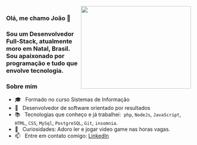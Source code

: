 <img align="right" width="300" height="225" src="https://i2.wp.com/allhtaccess.info/wp-content/uploads/2018/03/programming.gif?fit=1281%2C716&ssl=1" />

### **Olá, me chamo João 👋**
### Sou um Desenvolvedor Full-Stack, atualmente moro em Natal, Brasil. Sou apaixonado por programação e tudo que envolve tecnologia. 

### Sobre mim
- 🎓 &nbsp; Formado no curso Sistemas de Informação
- 🧐 &nbsp; Desenvolvedor de software orientado por resultados
- 📚 &nbsp; Tecnologias que conheço e já trabalhei: &nbsp;`php`, `NodeJs`, `JavaScript`, `HTML`, `CSS`, `MySql`, `PostgreSQL`, `Git`, `insomnia`.
- 🎯 &nbsp; Curiosidades: Adoro ler e jogar video game nas horas vagas.
- 📫 &nbsp; Entre em contato comigo: [LinkedIn](https://www.linkedin.com/in/jo%C3%A3o-amador/)